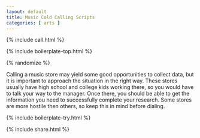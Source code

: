 ```yaml
---
layout: default
title: Music Cold Calling Scripts
categories: [ arts ]
---
```


{% include call.html %}

{% include boilerplate-top.html %}


{% randomize %}

Calling a music store may yield some good opportunities to collect data, but it is important to approach the situation in the right way.  These stores usually have high school and college kids working there, so you would have to talk your way to the manager.  Once there, you should be able to get the information you need to successfully complete your research.  Some stores are more hostile then others, so keep this in mind before dialing.

{% include boilerplate-try.html %}

{% include share.html %}